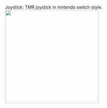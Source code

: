 Joystick:
TMR joystick in nintendo switch style.
<img src="[https://github.com/favicon.ico](https://github.com/user-attachments/assets/09c3ba0c-979f-4511-b104-186558ca0a61)" width="300">
